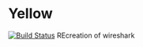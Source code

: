 # Yellow
[![Build Status](https://travis-ci.org/izissise/Yellow.svg?branch=travis)](https://travis-ci.org/izissise/Yellow)
REcreation of wireshark
